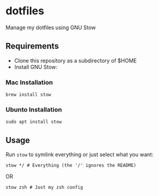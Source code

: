 # dotfiles
Manage my dotfiles using GNU Stow

## Requirements
- Clone this repository as a subdirectory of $HOME
- Install GNU Stow:

### Mac Installation

`brew install stow`

### Ubunto Installation

`sudo apt install stow`


## Usage

Run `stow` to symlink everything or just select what you want:

`stow */ # Everything (the '/' ignores the README)`

OR

`stow zsh # Just my zsh config`
